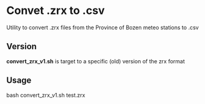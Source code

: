 # Convet .zrx to .csv

Utility to convert .zrx files from the Province of Bozen meteo stations to .csv

## Version

**convert_zrx_v1.sh** is target to a specific (old) version of the zrx format

## Usage

bash convert_zrx_v1.sh test.zrx
